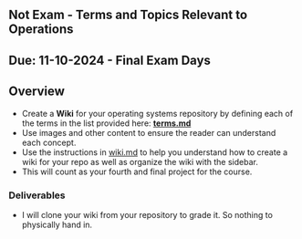 ## Not Exam - Terms and Topics Relevant to Operations

## Due: 11-10-2024 - Final Exam Days

## Overview

- Create a **Wiki** for your operating systems repository by defining each of the terms in the list provided here: **[terms.md](./terms.md)**
- Use images and other content to ensure the reader can understand each concept.
- Use the instructions in [wiki.md](./wiki.md) to help you understand how to create a wiki for your repo as well as organize the wiki with the sidebar.
- This will count as your fourth and final project for the course.

### Deliverables

- I will clone your wiki from your repository to grade it. So nothing to physically hand in.
